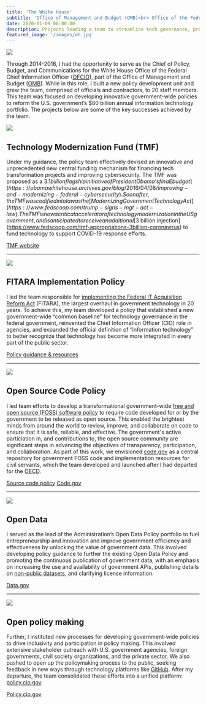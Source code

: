 ```yaml
---
title: 'The White House'
subtitle: 'Office of Management and Budget (OMB)<br> Office of the Federal Chief Information Office (OFCIO)'
date: 2020-01-09 00:00:00
description: Projects leading a team to streamline tech governance, promote open data and open source software, establish new funding mechanisms, and engage the public in policymaking.
featured_image: '/images/wh.jpg'
---
```


![]({{site.baseurl}}/images/wh.png)

Through 2014-2016, I had the opportunity to serve as the Chief of Policy, Budget, and Communications for the White House Office of the Federal Chief Information Officer ([OFCIO](https://www.whitehouse.gov/omb/management/egov)), part of the Office of Management and Budget ([OMB](https://www.whitehouse.gov/omb)). While in this role, I built a new policy development unit and grew the team, comprised of officials and contractors, to 20 staff members. This team was focused on developing innovative government-wide policies to reform the U.S. government’s $80 billion annual information technology portfolio. The projects below are some of the key successes achieved by the team.

![]({{site.baseurl}}/images/tmf.png)

## Technology Modernization Fund (TMF)

Under my guidance, the policy team effectively devised an innovative and unprecedented new central funding mechanism for financing tech transformation projects and improving cybersecurity. The TMF was proposed as a $3.1 billion flagship initiative of President Obama’s final [budget](https://obamawhitehouse.archives.gov/blog/2016/04/08/improving-and-modernizing-federal-cybersecurity). Soon after, the TMF was codified into law as the [Modernizing Government Technology Act](https://www.fedscoop.com/trump-signs-mgt-act-law).  The TMF is now a critical accelerator of technology modernization in the US government, and is anticipated to receive an additional [$3 billion injection](https://www.fedscoop.com/tmf-appropriations-3billion-coronavirus) to fund technology to support COVID-19 response efforts.

<a href="https://tmf.cio.gov" class="button button--large">TMF website</a> 

---

![]({{site.baseurl}}/images/fitara.png)

## FITARA Implementation Policy

I led the team responsible for [implementing the Federal IT Acquisition Reform Act](https://obamawhitehouse.archives.gov/blog/2015/06/10/new-foundation-technology-management) (FITARA), the largest overhaul in government technology in 20 years. To achieve this, my team developed a policy that established a new government-wide “common baseline” for technology governance in the federal government, reinvented the Chief Information Officer (CIO) role in agencies, and expanded the official definition of “information technology” to better recognize that technology has become more integrated in every part of the public sector.

<a href="https://tmf.cio.gov" class="button button--large">Policy guidance & resources</a>

---

![]({{site.baseurl}}/images/sourcecode.png)

## Open Source Code Policy

I led team efforts to develop a transformational government-wide [free and open source (FOSS) software policy](https://techcrunch.com/2016/08/08/the-white-house-just-released-the-federal-source-code-policy-to-help-government-agencies-go-open-source) to require code developed for or by the government to be released as open source. This enabled the brightest minds from around the world to review, improve, and collaborate on code to ensure that it is safe, reliable, and effective. The government's active particiation in, and contributions to, the open source community are significant steps in advancing the objectives of transparency, participation, and collaboration. As part of this work, we envisioned [code.gov](https://code.gov) as a central repository for government FOSS code and implementation resources for civil servants, which the team developed and launched after I had departed for the [OECD]({{site.baseurl}}/project/oecd).  

<a href="https://sourcecode.cio.gov" class="button button--large">Source code policy</a>  <a href="https://code.gov" class="button button--large">Code.gov</a> 

---

![]({{site.baseurl}}/images/opendata.png)

## Open Data

I served as the lead of the Administration’s Open Data Policy portfolio to fuel entrepreneurship and innovation and improve government efficiency and effectiveness by unlocking the value of government data. This involved developing policy guidance to further the existing Open Data Policy and promoting the continuous publication of government data, with an emphasis on increasing the use and availability of government APIs, publishing details on [non-public datasets](https://sunlightfoundation.com/2015/04/15/obama-administration-agrees-with-sunlight-agencies-should-disclose-what-data-they-keep-private), and clarifying license information. 

<a href="https://data.gov" class="button button--large">Data.gov</a>

---

![]({{site.baseurl}}/images/openpolicymaking.png)

## Open policy making

Further, I instituted new processes for developing government-wide policies to drive inclusivity and participation in policy making. This involved extensive stakeholder outreach with U.S. government agencies, foreign governments, civil society organizations, and the private sector. We also pushed to open up the policymaking process to the public, seeking feedback in new ways through technology platforms like [GitHub](https://sunlightfoundation.com/2015/05/06/github-may-be-the-next-step-for-government-regulation). After my departure, the team consolidated these efforts into a unified platform: [policy.cio.gov](https://policy.cio.gov). 

<a href="https://policy.cio.gov" class="button button--large">Policy.cio.gov</a>

